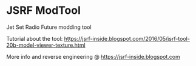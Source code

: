 # JSRF ModTool
 Jet Set Radio Future modding tool

Tutorial about the tool: https://jsrf-inside.blogspot.com/2016/05/jsrf-tool-20b-model-viewer-texture.html

More info and reverse engineering @ https://jsrf-inside.blogspot.com
